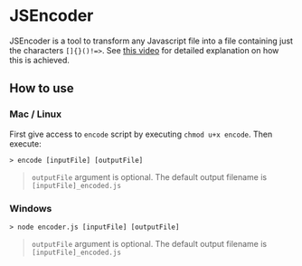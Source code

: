# JSEncoder

JSEncoder is a tool to transform any Javascript file into a file containing just the characters `[]{}()!=>`. See [this video](https://youtu.be/sRWE5tnaxlI) for detailed explanation on how this is achieved.

## How to use

### Mac / Linux

First give access to `encode` script by executing `chmod u+x encode`. Then execute:

``` terminal
> encode [inputFile] [outputFile]
```

> `outputFile` argument is optional. The default output filename is `[inputFile]_encoded.js`

### Windows

```
> node encoder.js [inputFile] [outputFile]
```

> `outputFile` argument is optional. The default output filename is `[inputFile]_encoded.js`
